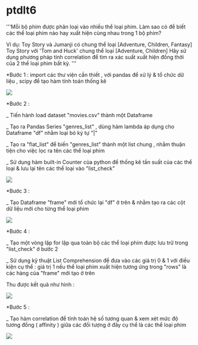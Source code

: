 # ptdlt6
'''Mỗi bộ phim được phân loại vào nhiều thể loại phim.
Làm sao có để biết các thể loại phim nào hay xuất hiện cùng nhau trong 1 bộ phim?

Ví dụ: Toy Story và Jumanji có chung thể loại [Adventure, Children, Fantasy] 
Toy Story với 'Tom and Huck' chung thể loại [Adventure, Children]
Hãy sử dụng phương pháp tính correlation để tìm ra xác suất xuất hiện đồng thời của 2 thể loại phim bất kỳ.
'''

*Bước 1 : import các thư viện cần thiết , với pandas để xử lý & tổ chức dữ liệu , scipy để tạo hàm tính toán thống kê

<img src="https://i.imgur.com/LKXEjxW.png">

*Bước 2 : <p> _ Tiến hành load dataset "movies.csv" thành một Dataframe<br></p>
          <p> _ Tạo ra Pandas Series "genres_list" , dùng hàm lambda áp dụng cho Dataframe "df" nhằm loại bỏ ký tự "|"<br></p>
          <p> _ Tạo ra "flat_list" để biến "genres_list" thành một list chung ,
          nhằm thuận tiện cho việc lọc ra tên các thể loại phim<br></p>
          <p>_ Sử dụng hàm built-in Counter của python để thống kê tần suất của các thể loại 
          & lưu lại tên các thể loại vào "list_check"<br></p>
          
<img src="https://i.imgur.com/4AcVGHV.png">

*Bước 3 : <p> _ Tạo Dataframe "frame" mới tổ chức lại "df" ở trên & nhằm tạo ra các cột dữ liệu mới cho từng thể loại phim<br></p>

<img src="https://i.imgur.com/Q82AOuC.png">

*Bước 4 : <p> _ Tạo một vòng lặp for lặp qua toàn bộ các thể loại phim được lưu trữ trong "list_check" ở bước 2<br></p>
          <p> _ Sử dụng kỹ thuật List Comprehension để đưa vào các giá trị 0 & 1 với điều kiện cụ thể : giá trị 1 nếu thể loại phim xuất hiện tương ứng trong "rows" là các hàng của "frame" mới tạo ở trên<br></p>
          <p> Thu được kết quả như hình : </p>
          
<img src="https://i.imgur.com/ENVHQtx.png">

*Bước 5 : <p> _ Tạo hàm correlation để tính toán hệ số tương quan & xem xét mức độ tương đồng ( affinity ) giữa các đối tượng
          ở đây cụ thể là các thể loại phim </p>

<img src="https://i.imgur.com/vjHeHl4.png">
